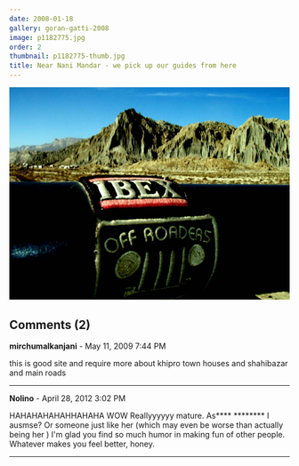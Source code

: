 ```yaml
---
date: 2008-01-18
gallery: goran-gatti-2008
image: p1182775.jpg
order: 2
thumbnail: p1182775-thumb.jpg
title: Near Nani Mandar - we pick up our guides from here
---
```


![Near Nani Mandar - we pick up our guides from here](./p1182775.jpg)

<div id="comments">

## Comments (2)

**mirchumalkanjani** - May 11, 2009  7:44 PM

this is good site and require more about khipro town houses and shahibazar and main roads

---

**Nolino** - April 28, 2012  3:02 PM

HAHAHAHAHAHHAHAHA WOW Reallyyyyyy mature. As**** ******** I ausmse? Or someone just like her (which may even be worse than actually being her ) I'm glad you find so much humor in making fun of other people. Whatever makes you feel better, honey.

---

</div>